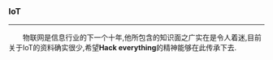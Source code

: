 ### IoT  

---  

&emsp;&emsp;物联网是信息行业的下一个十年,他所包含的知识面之广实在是令人着迷,目前关于IoT的资料确实很少,希望**Hack everything**的精神能够在此传承下去.
